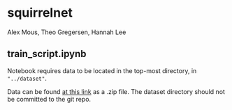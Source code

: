 # squirrelnet

Alex Mous, Theo Gregersen, Hannah Lee

## train_script.ipynb

Notebook requires data to be located in the top-most directory, in ```"../dataset"```.  

Data can be found [at this link](https://drive.google.com/file/d/1GTtyGTFzSzf_CxYssz-D3mTEldo2bRpr/view?usp=share_link) as a .zip file. 
The dataset directory should not be committed to the git repo.
